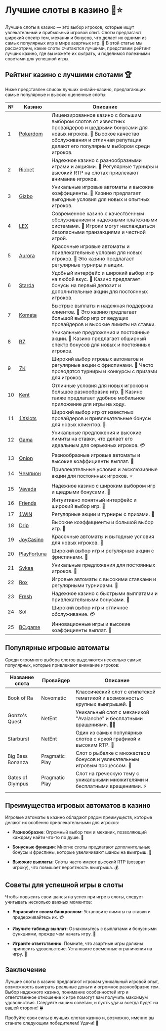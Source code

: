 # Лучшие слоты в казино 🎰⭐

Лучшие слоты в казино — это выбор игроков, которые ищут увлекательный и прибыльный игровой опыт. Слоты предлагают широкий спектр тем, механик и бонусов, что делает их одними из самых популярных игр в мире азартных игр. 🌟 В этой статье мы рассмотрим, какие слоты считаются лучшими, представим рейтинг лучших казино, где вы можете их сыграть, и поделимся полезными советами для успешной игры.

## Рейтинг казино с лучшими слотами 🏆

Ниже представлен список лучших онлайн-казино, предлагающих самые популярные и высоко оцененные слоты:

| №  | Казино        | Описание                                                     |
|----|---------------|--------------------------------------------------------------|
| 1  | [Pokerdom](https://brandplay.link/4k77v2yx)   | Лицензированное казино с большим выбором слотов от известных провайдеров и щедрыми бонусами для новых игроков. 🌟 Высокое качество обслуживания и отличная репутация делают его популярным выбором среди игроков.    |
| 2  | [Riobet](https://brandplay.link/7xBLTPyj)      | Надежное казино с разнообразными играми и акциями. 🎊 Регулярные турниры и высокий RTP на слотах привлекают внимание игроков.      |
| 3  | [Gizbo](https://brandplay.link/bprXw4YV)       | Уникальные игровые автоматы и высокие коэффициенты. 🎁 Казино предлагает выгодные условия для новых и опытных игроков.                         |
| 4  | [LEX](https://brandplay.link/zW4hdDFV)         | Современное казино с качественным обслуживанием и надежными платежными системами. 💎 Игроки могут наслаждаться безопасными транзакциями и честной игрой.         |
| 5  | [Aurora](https://10trafic-stat2.com/click/668546556bcc6313411604bd/6766/13032/subaccount) | Красочные игровые автоматы и привлекательные условия для новых игроков. 🌈 Это казино предлагает регулярные турниры и акции.              |
| 6  | [Starda](https://brandplay.link/fB7xwRFL)      | Удобный интерфейс и широкий выбор игр на любой вкус. 🎲 Казино предлагает бонусы на первый депозит и дополнительные акции для постоянных игроков.          |
| 7  | [Kometa](https://brandplay.link/8ZymQJV8)      | Быстрые выплаты и надежная поддержка клиентов. 🌌 Это казино предлагает большой выбор игр от ведущих провайдеров и высокие лимиты на ставки.             |
| 8  | [R7](https://brandplay.link/bMd3Yjsw)          | Уникальные предложения и постоянные акции. 🎀 Казино предлагает обширный спектр бонусов для новых и постоянных игроков.                 |
| 9  | [7K](https://brandplay.link/BvQyFShp)          | Широкий выбор игровых автоматов и регулярные акции с фриспинами. 💫 Часто проводятся турниры и конкурсы с призами для игроков.               |
| 10 | [Kent](https://brandplay.link/Fv2WP3js)        | Отличные условия для новых игроков и большое разнообразие игр. 📱 Казино также предлагает удобное мобильное приложение для игры на ходу.          |
| 11 | [1Xslots](https://brandplay.link/hSB1khtr)     | Широкий выбор игр от известных провайдеров и привлекательные бонусы для новых клиентов. 🎉 |
| 12 | [Gama](https://brandplay.link/j6NMKsDz)        | Уникальные предложения и высокие лимиты на ставки, что делает его идеальным для серьезных игроков. 💳 |
| 13 | [Onion](https://brandplay.link/zBGRVpQ9)       | Разнообразные игровые автоматы и высокие коэффициенты выплат. 🎰 |
| 14 | [Чемпион](https://temon-gter.cfd/go/lRq?p80412p304504pcc44t17455) | Привлекательные условия и эксклюзивные акции для постоянных игроков. ⭐ |
| 15 | [Vavada](https://vavadapartner.pro/?promo=ea5c9275-6854-4505-94fc-95ab18221945-linkb2) | Надежное казино с широким выбором игр и щедрыми бонусами. 🎊 |
| 16 | [Friends](https://gofriends.vc/linkb2)         | Интуитивно понятный интерфейс и широкий выбор игр. 🎈 |
| 17 | [1WIN](https://brandplay.link/smXVpBbG)        | Регулярные акции и турниры с призами. 💫 |
| 18 | [Drip](https://drp-ircp01.com/c07e6a3db)       | Высокие коэффициенты и большой выбор игр. 💎 |
| 19 | [JoyCasino](https://rpc30.call2me.pro/?/ru/registration?apkpop=0&partner=p24970p3291217pc98f) | Красочные автоматы и выгодные условия для новых игроков. 🎊 |
| 20 | [PlayFortuna](https://fortunapromo.net/alt/playfortuna/registration?0dc4a9362a71feb7e3f165fb8e766f70) | Широкий выбор игр и регулярные акции с фриспинами. 🎁 |
| 21 | [Sykaa](https://s-two-way.com/?source=linkb2&pid=30697) | Уникальные предложения для постоянных игроков. 🎀 |
| 22 | [Rox](https://rox-pvwfpjgcxe.com/cb1ee18a5)     | Игровые автоматы с высокими ставками и регулярными турнирами. 🎯 |
| 23 | [Fresh](https://fresh-eumwkxwao.com/c3f7b485d)  | Надежное казино с быстрыми выплатами и привлекательными бонусами. 🌟 |
| 24 | [Sol](https://sol-mmtdzfbaco.com/cb2415bca)     | Широкий выбор игр и отличное обслуживание. 💳 |
| 25 | [BC.game](https://partnerbcgame.com/dcc53d441)  | Инновационные игры и высокие коэффициенты выплат. 🚀 |

## Популярные игровые автоматы

Среди огромного выбора слотов выделяются несколько самых популярных, которые привлекают внимание игроков:

| Название слота     | Провайдер        | Описание                                                      |
|---------------------|------------------|---------------------------------------------------------------|
| Book of Ra          | Novomatic         | Классический слот с египетской тематикой и возможностью крупных выигрышей. 📜 |
| Gonzo's Quest       | NetEnt            | Уникальный слот с механикой "Avalanche" и бесплатными вращениями. 🏴‍☠️ |
| Starburst           | NetEnt            | Один из самых популярных слотов с яркой графикой и высоким RTP. 💎 |
| Big Bass Bonanza    | Pragmatic Play    | Слот о рыбалке с множеством бонусов и увлекательным игровым процессом. 🎣 |
| Gates of Olympus     | Pragmatic Play    | Слот на греческую тему с уникальными множителями и бесплатными вращениями. ⚡ |

## Преимущества игровых автоматов в казино

Игровые автоматы в казино обладают рядом преимуществ, которые делают их особенно привлекательными для игроков:

- **Разнообразие**: Огромный выбор тем и механик, позволяющий каждому найти что-то по душе. 🎉

- **Бонусные функции**: Многие слоты предлагают дополнительные бонусы и фриспины, которые увеличивают шансы на выигрыш. 🎁

- **Высокие выплаты**: Слоты часто имеют высокий RTP (возврат игроку), что повышает вероятность выигрыша. 💰

## Советы для успешной игры в слоты

Чтобы повысить свои шансы на успех при игре в слоты, следует учитывать несколько важных моментов:

- **Управляйте своим банкроллом**: Установите лимиты на ставки и придерживайтесь их. 💳

- **Изучите таблицу выплат**: Ознакомьтесь с выплатами и бонусными функциями, прежде чем начать игру. 📜

- **Играйте ответственно**: Помните, что азартные игры должны приносить удовольствие. Установите временные ограничения на игру. 🚦

## Заключение

Лучшие слоты в казино предлагают игрокам уникальный игровой опыт, возможность выиграть реальные деньги и огромное разнообразие тем. Выбор надежного казино, понимание особенностей игр и ответственное отношение к игре помогут вам получить максимум удовольствия. Следуйте нашим советам, и пусть удача всегда будет на вашей стороне! 🍀

Пробуйте свои силы в лучших слотах казино и, возможно, именно вы станете следующим победителем! Удачи! 🎉
